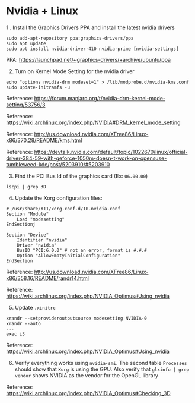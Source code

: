 # Nvidia + Linux

1 . Install the Graphics Drivers PPA and install the latest nvidia drivers
```
sudo add-apt-repository ppa:graphics-drivers/ppa
sudo apt update
sudo apt install nvidia-driver-410 nvidia-prime [nvidia-settings]
```
PPA: https://launchpad.net/~graphics-drivers/+archive/ubuntu/ppa

2. Turn on Kernel Mode Setting for the nvidia driver
```
echo "options nvidia-drm modeset=1" > /lib/modprobe.d/nvidia-kms.conf
sudo update-initramfs -u
```
Reference: https://forum.manjaro.org/t/nvidia-drm-kernel-mode-setting/53756/3

Reference: https://wiki.archlinux.org/index.php/NVIDIA#DRM_kernel_mode_setting

Reference: http://us.download.nvidia.com/XFree86/Linux-x86/370.28/README/kms.html

Reference: https://devtalk.nvidia.com/default/topic/1022670/linux/official-driver-384-59-with-geforce-1050m-doesn-t-work-on-opensuse-tumbleweed-kde/post/5203910/#5203910

3. Find the PCI Bus Id of the graphics card (Ex: `06.00.00`)
```
lscpi | grep 3D
```

4. Update the Xorg configuration files:
```
# /usr/share/X11/xorg.conf.d/10-nvidia.conf
Section "Module"
    Load "modesetting"
EndSectionj

Section "Device"
    Identifier "nvidia"
    Driver "nvidia"
    BusID "PCI:6.0.0" # not an error, format is #.#.#
    Option "AllowEmptyInitialConfiguration"
EndSection
```
Reference: http://us.download.nvidia.com/XFree86/Linux-x86/358.16/README/randr14.html

Reference: https://wiki.archlinux.org/index.php/NVIDIA_Optimus#Using_nvidia

5. Update `.xinitrc`
```
xrandr --setprovideroutputsource modesetting NVIDIA-0
xrandr --auto
...
exec i3
```
Reference: https://wiki.archlinux.org/index.php/NVIDIA_Optimus#Using_nvidia

6. Verify everything works using `nvidia-smi`. The second table `Processes` should show that `Xorg` is using the GPU. Also verify that `glxinfo | grep vendor` shows NVIDIA as the vendor for the OpenGL library

Reference: https://wiki.archlinux.org/index.php/NVIDIA_Optimus#Checking_3D
